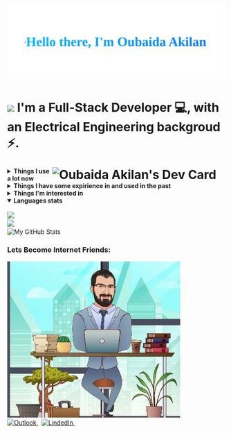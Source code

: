 <h1 align="center" > 

 <img src="https://github.com/OubaidaAkilan/OubaidaAkilan/blob/main/hellothere.svg" width="600px">

</h1>

<div>
<h1> 

<p align="left"> 
 

<img  src="https://raw.githubusercontent.com/MartinHeinz/MartinHeinz/master/wave.gif" width="55px"> I'm a Full-Stack Developer 💻, with an Electrical Engineering backgroud ⚡.  
</p>  
 
 
 
<a href="https://app.daily.dev/OubaidaAkilan">
 <img align="right" src="https://api.daily.dev/devcards/3082bfff60404670aeeff21c71279859.png?r=lan" width="400" alt="Oubaida Akilan's Dev Card"/>
 </a>


</h1>

<details>
  <summary><b>Things I use a lot now</b></summary>
  <br/>
<picture>
  <!-- JavaScript -->
  <source media="(prefers-color-scheme: dark)" srcset="https://img.shields.io/badge/JavaScript-2e3440.svg?&logo=javascript&logoColor=f7df1e">
  <source media="(prefers-color-scheme: light)" srcset="https://img.shields.io/badge/JavaScript-eceff4.svg?&logo=javascript&logoColor=f7df1e">
  <img class="icon" alt="JavaScript" src="https://img.shields.io/badge/JavaScript-2e3440.svg?&logo=javascript&logoColor=f7df1e">
</picture>

 <picture>
  <!-- Node.js Icon -->
  <source media="(prefers-color-scheme: dark)" srcset="https://img.shields.io/badge/Node.js-2e3440.svg?&logo=node.js&logoColor=339933">
  <source media="(prefers-color-scheme: light)" srcset="https://img.shields.io/badge/Node.js-eceff4.svg?&logo=node.js&logoColor=339933">
  <img alt="Node.js" src="https://img.shields.io/badge/Node.js-2e3440.svg?&logo=node.js&logoColor=339933">
</picture>

<picture>
  <!-- Express Icon -->
  <source media="(prefers-color-scheme: dark)" srcset="https://img.shields.io/badge/Express-2e3440.svg?&logo=express&logoColor=FFFFFF">
  <source media="(prefers-color-scheme: light)" srcset="https://img.shields.io/badge/Express-eceff4.svg?&logo=express&logoColor=FFFFFF">
  <img alt="Express" src="https://img.shields.io/badge/Express-2e3440.svg?&logo=express&logoColor=FFFFFF">
</picture>

<picture>
  <!-- MongoDB Icon -->
  <source media="(prefers-color-scheme: dark)" srcset="https://img.shields.io/badge/MongoDB-2e3440.svg?&logo=mongodb&logoColor=47A248">
  <source media="(prefers-color-scheme: light)" srcset="https://img.shields.io/badge/MongoDB-eceff4.svg?&logo=mongodb&logoColor=47A248">
  <img alt="MongoDB" src="https://img.shields.io/badge/MongoDB-2e3440.svg?&logo=mongodb&logoColor=47A248">
</picture>


 <picture>
  <!-- Mongoose Icon -->
  <source media="(prefers-color-scheme: dark)" srcset="https://img.shields.io/badge/Mongoose-2e3440.svg?&logo=mongoose&logoColor=880000">
  <source media="(prefers-color-scheme: light)" srcset="https://img.shields.io/badge/Mongoose-eceff4.svg?&logo=mongoose&logoColor=880000">
  <img alt="Mongoose" src="https://img.shields.io/badge/Mongoose-2e3440.svg?&logo=mongoose&logoColor=880000">
</picture>

<picture>
  <!-- Axios Icon -->
  <source media="(prefers-color-scheme: dark)" srcset="https://img.shields.io/badge/Axios-2e3440.svg?&logo=axios&logoColor=61DAFB">
  <source media="(prefers-color-scheme: light)" srcset="https://img.shields.io/badge/Axios-eceff4.svg?&logo=axios&logoColor=61DAFB">
  <img alt="Axios" src="https://img.shields.io/badge/Axios-2e3440.svg?&logo=axios&logoColor=61DAFB">
</picture>
 
  <br>
 
 <picture>
  <!-- HTML -->
  <source media="(prefers-color-scheme: dark)" srcset="https://img.shields.io/badge/HTML-2e3440.svg?&logo=html5&logoColor=e34c26">
  <source media="(prefers-color-scheme: light)" srcset="https://img.shields.io/badge/HTML-eceff4.svg?&logo=html5&logoColor=e34c26">
  <img class="icon" alt="HTML" src="https://img.shields.io/badge/HTML-2e3440.svg?&logo=html5&logoColor=e34c26">
</picture>

<picture>
  <!-- CSS -->
  <source media="(prefers-color-scheme: dark)" srcset="https://img.shields.io/badge/CSS-2e3440.svg?&logo=css3&logoColor=1572b6">
  <source media="(prefers-color-scheme: light)" srcset="https://img.shields.io/badge/CSS-eceff4.svg?&logo=css3&logoColor=1572b6">
  <img class="icon" alt="CSS" src="https://img.shields.io/badge/CSS-2e3440.svg?&logo=css3&logoColor=1572b6">
</picture>
 <picture>
  <!-- React Bootstrap Icon -->
  <source media="(prefers-color-scheme: dark)" srcset="https://img.shields.io/badge/React%20Bootstrap-2e3440.svg?&logo=bootstrap&logoColor=61DAFB">
  <source media="(prefers-color-scheme: light)" srcset="https://img.shields.io/badge/React%20Bootstrap-eceff4.svg?&logo=bootstrap&logoColor=61DAFB">
  <img alt="React Bootstrap" src="https://img.shields.io/badge/React%20Bootstrap-2e3440.svg?&logo=bootstrap&logoColor=61DAFB">
</picture>

<picture>
  <!-- Material UI Icon -->
  <source media="(prefers-color-scheme: dark)" srcset="https://img.shields.io/badge/Material%20UI-2e3440.svg?&logo=material-ui&logoColor=0081CB">
  <source media="(prefers-color-scheme: light)" srcset="https://img.shields.io/badge/Material%20UI-eceff4.svg?&logo=material-ui&logoColor=0081CB">
  <img alt="Material UI" src="https://img.shields.io/badge/Material%20UI-2e3440.svg?&logo=material-ui&logoColor=0081CB">
</picture>

<picture>
  <!-- Tailwind CSS Icon -->
  <source media="(prefers-color-scheme: dark)" srcset="https://img.shields.io/badge/Tailwind%20CSS-2e3440.svg?&logo=tailwind-css&logoColor=38B2AC">
  <source media="(prefers-color-scheme: light)" srcset="https://img.shields.io/badge/Tailwind%20CSS-eceff4.svg?&logo=tailwind-css&logoColor=38B2AC">
  <img alt="Tailwind CSS" src="https://img.shields.io/badge/Tailwind%20CSS-2e3440.svg?&logo=tailwind-css&logoColor=38B2AC">
</picture>
 
 <picture>
  <!-- Sass Icon -->
  <source media="(prefers-color-scheme: dark)" srcset="https://img.shields.io/badge/Sass-2e3440.svg?&logo=sass&logoColor=CC6699">
  <source media="(prefers-color-scheme: light)" srcset="https://img.shields.io/badge/Sass-eceff4.svg?&logo=sass&logoColor=CC6699">
  <img alt="Sass" src="https://img.shields.io/badge/Sass-2e3440.svg?&logo=sass&logoColor=CC6699">
</picture>
 <br>
<picture>
  <!-- ReactJS Icon -->
  <source media="(prefers-color-scheme: dark)" srcset="https://img.shields.io/badge/React-2e3440.svg?&logo=react&logoColor=61DAFB">
  <source media="(prefers-color-scheme: light)" srcset="https://img.shields.io/badge/React-eceff4.svg?&logo=react&logoColor=61DAFB">
  <img alt="React" src="https://img.shields.io/badge/React-2e3440.svg?&logo=react&logoColor=61DAFB">
</picture>

<picture>
  <!-- React Hooks Icon -->
  <source media="(prefers-color-scheme: dark)" srcset="https://img.shields.io/badge/React%20Hooks-2e3440.svg?&logo=react&logoColor=61DAFB">
  <source media="(prefers-color-scheme: light)" srcset="https://img.shields.io/badge/React%20Hooks-eceff4.svg?&logo=react&logoColor=61DAFB">
  <img alt="React Hooks" src="https://img.shields.io/badge/React%20Hooks-2e3440.svg?&logo=react&logoColor=61DAFB">
</picture>
 
  <picture>
   <!-- ReactQuery -->
    <source media="(prefers-color-scheme: dark)" srcset="https://img.shields.io/badge/React%20Query-2e3440.svg?&logo=reactquery&logoColor=ff4154">
    <source media="(prefers-color-scheme: light)"srcset="https://img.shields.io/badge/React%20Query-eceff4.svg?&logo=reactquery&logoColor=ff4154">
    <img alt="ReactQuery" src="https://img.shields.io/badge/React%20Query-eceff4.svg?&logo=reactquery&logoColor=ff4154">
  </picture>
 
  <picture>
   <!-- React Router -->
    <source media="(prefers-color-scheme: dark)" srcset="https://img.shields.io/badge/React%20Router-2e3440.svg?&logo=reactrouter&logoColor=white">
    <source media="(prefers-color-scheme: light)"srcset="https://img.shields.io/badge/React%20Router-eceff4.svg?&logo=reactrouter&logoColor=black">
    <img alt="ReactRouter" src="https://img.shields.io/badge/React%20Router-eceff4.svg?&logo=reactrouter&logoColor=white">
  </picture>
 
 <picture>
  <!-- Chart.js Icon -->
  <source media="(prefers-color-scheme: dark)" srcset="https://img.shields.io/badge/Chart.js-2e3440.svg?&logo=chart-dot-js&logoColor=FF6384">
  <source media="(prefers-color-scheme: light)" srcset="https://img.shields.io/badge/Chart.js-eceff4.svg?&logo=chart-dot-js&logoColor=FF6384">
  <img alt="Chart.js" src="https://img.shields.io/badge/Chart.js-2e3440.svg?&logo=chart-dot-js&logoColor=FF6384">
</picture>
 
  <br>
 
  <picture>
    <source media="(prefers-color-scheme: dark)" srcset="https://img.shields.io/badge/Git-2e3440.svg?&logo=git&logoColor=f74d27">
    <source media="(prefers-color-scheme: light)"srcset="https://img.shields.io/badge/Git-eceff4.svg?&logo=git&logoColor=f74d27">
    <img alt="Git" src="https://img.shields.io/badge/Git-eceff4.svg?&logo=git&logoColor=f74d27">
  </picture>
  <picture>
    <source media="(prefers-color-scheme: dark)" srcset="https://img.shields.io/badge/GitHub-2e3440.svg?&logo=github&logoColor=white">
    <source media="(prefers-color-scheme: light)"srcset="https://img.shields.io/badge/GitHub-eceff4.svg?&logo=github&logoColor=black">
    <img alt="GitHub" src="https://img.shields.io/badge/GitHub-eceff4.svg?&logo=github&logoColor=white">
  </picture>
  <picture>
    <source media="(prefers-color-scheme: dark)" srcset="https://img.shields.io/badge/Github%20Actions-2e3440.svg?&logo=github-actions&logoColor=2088FF">
    <source media="(prefers-color-scheme: light)"srcset="https://img.shields.io/badge/Github%20Actions-eceff4.svg?&logo=github-actions&logoColor=2088FF">
    <img alt="GithubActions" src="https://img.shields.io/badge/Github%20Actions-eceff4.svg?&logo=github-actions&logoColor=2088FF">
  </picture>
  <br>
 <picture>
  <!-- Postman Icon -->
  <source media="(prefers-color-scheme: dark)" srcset="https://img.shields.io/badge/Postman-2e3440.svg?&logo=postman&logoColor=FF6C37">
  <source media="(prefers-color-scheme: light)" srcset="https://img.shields.io/badge/Postman-eceff4.svg?&logo=postman&logoColor=FF6C37">
  <img alt="Postman" src="https://img.shields.io/badge/Postman-2e3440.svg?&logo=postman&logoColor=FF6C37">
</picture>
 
  <picture>
   <!-- VS Code -->
    <source media="(prefers-color-scheme: dark)" srcset="https://img.shields.io/badge/VS%20Code-2e3440.svg?&logo=visual-studio-code&logoColor=007ACC">
    <source media="(prefers-color-scheme: light)"srcset="https://img.shields.io/badge/VS%20Code-eceff4.svg?&logo=visual-studio-code&logoColor=007ACC">
    <img alt="VSCode" src="https://img.shields.io/badge/VS%20Code-eceff4.svg?&logo=visual-studio-code&logoColor=007ACC">
  </picture>

 
</details>


<details>
  <summary><b>Things I have some expirience in and used in the past</b></summary>
  <br/>
 <picture>
  <!-- Dart -->
  <source media="(prefers-color-scheme: dark)" srcset="https://img.shields.io/badge/Dart-2e3440.svg?&logo=dart&logoColor=0175c2">
  <source media="(prefers-color-scheme: light)" srcset="https://img.shields.io/badge/Dart-eceff4.svg?&logo=dart&logoColor=0175c2">
  <img class="icon" alt="Dart" src="https://img.shields.io/badge/Dart-2e3440.svg?&logo=dart&logoColor=0175c2">
</picture>
 <picture>
  <!-- Flutter -->
  <source media="(prefers-color-scheme: dark)" srcset="https://img.shields.io/badge/Flutter-2e3440.svg?&logo=flutter&logoColor=02569B">
  <source media="(prefers-color-scheme: light)" srcset="https://img.shields.io/badge/Flutter-eceff4.svg?&logo=flutter&logoColor=02569B">
  <img alt="Flutter" src="https://img.shields.io/badge/Flutter-2e3440.svg?&logo=flutter&logoColor=02569B">
</picture>
 <picture>
  <!-- MySQL Icon -->
  <source media="(prefers-color-scheme: dark)" srcset="https://img.shields.io/badge/MySQL-2e3440.svg?&logo=mysql&logoColor=4479A1">
  <source media="(prefers-color-scheme: light)" srcset="https://img.shields.io/badge/MySQL-eceff4.svg?&logo=mysql&logoColor=4479A1">
  <img alt="MySQL" src="https://img.shields.io/badge/MySQL-2e3440.svg?&logo=mysql&logoColor=4479A1">
</picture>
 <br/>
 <picture>
  <!-- PostgreSQL Icon -->
  <source media="(prefers-color-scheme: dark)" srcset="https://img.shields.io/badge/PostgreSQL-2e3440.svg?&logo=postgresql&logoColor=336791">
  <source media="(prefers-color-scheme: light)" srcset="https://img.shields.io/badge/PostgreSQL-eceff4.svg?&logo=postgresql&logoColor=336791">
  <img alt="PostgreSQL" src="https://img.shields.io/badge/PostgreSQL-2e3440.svg?&logo=postgresql&logoColor=336791">
</picture>
 <picture>
  <!-- Sequelize Icon -->
  <source media="(prefers-color-scheme: dark)" srcset="https://img.shields.io/badge/Sequelize-2e3440.svg?&logo=sequelize&logoColor=52B0E7">
  <source media="(prefers-color-scheme: light)" srcset="https://img.shields.io/badge/Sequelize-eceff4.svg?&logo=sequelize&logoColor=52B0E7">
  <img alt="Sequelize" src="https://img.shields.io/badge/Sequelize-2e3440.svg?&logo=sequelize&logoColor=52B0E7">
</picture>
<picture>
   <!-- Insomnia -->
    <source media="(prefers-color-scheme: dark)" srcset="https://img.shields.io/badge/Insomnia-2e3440.svg?&logo=insomnia&logoColor=5e01d4">
    <source media="(prefers-color-scheme: light)"srcset="https://img.shields.io/badge/Insomnia-eceff4.svg?&logo=insomnia&logoColor=5e01d4">
    <img alt="Insomnia" src="https://img.shields.io/badge/Insomnia-eceff4.svg?&logo=insomnia&logoColor=5e01d4">
</picture>  
   <picture>
   <!-- Firebase -->
    <source media="(prefers-color-scheme: dark)" srcset="https://img.shields.io/badge/Firebase-2e3440.svg?&logo=firebase&logoColor=FFCA28">
    <source media="(prefers-color-scheme: light)"srcset="https://img.shields.io/badge/Firebase-eceff4.svg?&logo=firebase&logoColor=FFCA28">
    <img alt="Firebase" src="https://img.shields.io/badge/Firebase-eceff4.svg?&logo=firebase&logoColor=FFCA28">
  </picture>
   </details>

 
 
 <details>
    <summary><b>Things I'm interested in</b></summary>
    <br/>
     <picture>
    <!-- Next.js Icon -->
    <source media="(prefers-color-scheme: dark)" srcset="https://img.shields.io/badge/Next.js-2e3440.svg?&logo=next.js&logoColor=white">
    <source media="(prefers-color-scheme: light)" srcset="https://img.shields.io/badge/Next.js-eceff4.svg?&logo=next.js&logoColor=white">
    <img alt="Next.js" src="https://img.shields.io/badge/Next.js-2e3440.svg?&logo=next.js&logoColor=white">
  </picture>

  <picture>
    <!-- TypeScript Icon -->
    <source media="(prefers-color-scheme: dark)" srcset="https://img.shields.io/badge/TypeScript-2e3440.svg?&logo=typescript&logoColor=3278c7">
    <source media="(prefers-color-scheme: light)" srcset="https://img.shields.io/badge/TypeScript-eceff4.svg?&logo=typescript&logoColor=3278c7">
    <img alt="TypeScript" src="https://img.shields.io/badge/TypeScript-2e3440.svg?&logo=typescript&logoColor=3278c7">
  </picture>
    <br/>
    <picture>
    <!-- Python Icon -->
    <source media="(prefers-color-scheme: dark)" srcset="https://img.shields.io/badge/Python-2e3440.svg?&logo=python&logoColor=3776AB">
    <source media="(prefers-color-scheme: light)" srcset="https://img.shields.io/badge/Python-eceff4.svg?&logo=python&logoColor=3776AB">
    <img alt="Python" src="https://img.shields.io/badge/Python-2e3440.svg?&logo=python&logoColor=3776AB">
  </picture>

  <picture>
    <!-- Django Icon -->
    <source media="(prefers-color-scheme: dark)" srcset="https://img.shields.io/badge/Django-2e3440.svg?&logo=django&logoColor=092E20">
    <source media="(prefers-color-scheme: light)" srcset="https://img.shields.io/badge/Django-eceff4.svg?&logo=django&logoColor=092E20">
    <img alt="Django" src="https://img.shields.io/badge/Django-2e3440.svg?&logo=django&logoColor=092E20">
  </picture>
  <picture>
   <!-- Flask Icon -->
    <source media="(prefers-color-scheme: dark)" srcset="https://img.shields.io/badge/Flask-000000.svg?&logo=flask&logoColor=white">
    <source media="(prefers-color-scheme: light)" srcset="https://img.shields.io/badge/Flask-000000.svg?&logo=flask&logoColor=black">
    <img alt="Flask" src="https://img.shields.io/badge/Flask-000000.svg?&logo=flask&logoColor=black">
  </picture>
    <br/>
  <picture>
    <!-- Docker Icon -->
    <source media="(prefers-color-scheme: dark)" srcset="https://img.shields.io/badge/Docker-2e3440.svg?&logo=docker&logoColor=2496ED">
    <source media="(prefers-color-scheme: light)" srcset="https://img.shields.io/badge/Docker-eceff4.svg?&logo=docker&logoColor=2496ED">
    <img alt="Docker" src="https://img.shields.io/badge/Docker-2e3440.svg?&logo=docker&logoColor=2496ED">
  </picture>
 </details>
  
<details open>
  <summary><b>Languages stats</b></summary>
 <br/>
    <img   src="http://github-readme-streak-stats.herokuapp.com?user=oubaidaakilan&theme=dark&hide_border=false&exclude_days=Fri&card_width=505)](https://git.io/streak-stats" width="400px">
 <br>
   <img   src="https://github-readme-stats.vercel.app/api/top-langs/?username=oubaidaakilan&theme=dark&layout=compact" width="400px">
   <br/>
   <picture>
  <source media="(prefers-color-scheme: dark)" srcset="https://github-profile-summary-cards.vercel.app/api/cards/profile-details?username=oubaidaakilan&theme=nord_dark">
  <source media="(prefers-color-scheme: light)"srcset="https://github-profile-summary-cards.vercel.app/api/cards/profile-details?username=oubaidaakilan&theme=nord_bright">
  <img alt="My GitHub Stats" src="https://github-profile-summary-cards.vercel.app/api/cards/profile-details?username=oubaidaakilan&theme=nord_dark">
</picture>
 </details>

 </div>




<h3 >  Lets Become Internet Friends:</h3>
<img  src="https://github.com/OubaidaAkilan/OubaidaAkilan/blob/main/githubImg.jpeg" width="400px">
<div align="left">
  <a href="mailto:oubaida.jehad@outlook.com">
<picture>
  <source media="(prefers-color-scheme: dark)" srcset="https://img.shields.io/badge/Outlook-2e3440.svg?&style=for-the-badge&logo=microsoft-outlook&logoColor=0078D4">
  <source media="(prefers-color-scheme: light)" srcset="https://img.shields.io/badge/Outlook-eceff4.svg?&style=for-the-badge&logo=microsoft-outlook&logoColor=0078D4">
  <img alt="Outlook" src="https://img.shields.io/badge/Outlook-eceff4.svg?&style=for-the-badge&logo=microsoft-outlook&logoColor=0078D4">
</picture>
  </a>&nbsp;
  <a href="https://www.linkedin.com/in/oubaidaakilan/" target="_blank">
    <picture>
      <source media="(prefers-color-scheme: dark)" srcset="https://img.shields.io/badge/linkedin-2e3440.svg?&style=for-the-badge&logo=linkedin&logoColor=0A66C2">
      <source media="(prefers-color-scheme: light)"srcset="https://img.shields.io/badge/linkedin-eceff4.svg?&style=for-the-badge&logo=linkedin&logoColor=0A66C2">
      <img alt="LindedIn" src="https://img.shields.io/badge/linkedin-eceff4.svg?&style=for-the-badge&logo=linkedin&logoColor=0A66C2">
    </picture>
  </a>&nbsp;


</div>

